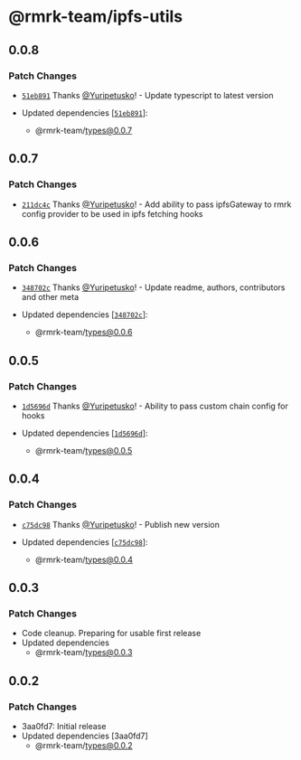 # @rmrk-team/ipfs-utils

## 0.0.8

### Patch Changes

- [`51eb891`](https://github.com/rmrk-team/rmrk-js/commit/51eb8911533a93d9624e144a6955ef57f7227140) Thanks [@Yuripetusko](https://github.com/Yuripetusko)! - Update typescript to latest version

- Updated dependencies [[`51eb891`](https://github.com/rmrk-team/rmrk-js/commit/51eb8911533a93d9624e144a6955ef57f7227140)]:
  - @rmrk-team/types@0.0.7

## 0.0.7

### Patch Changes

- [`211dc4c`](https://github.com/rmrk-team/rmrk-js/commit/211dc4ca9cd9e61294ffd6551eed1502bc8a5bd5) Thanks [@Yuripetusko](https://github.com/Yuripetusko)! - Add ability to pass ipfsGateway to rmrk config provider to be used in ipfs fetching hooks

## 0.0.6

### Patch Changes

- [`348702c`](https://github.com/rmrk-team/rmrk-js/commit/348702ca8f1d4c8da57be9e8fbe8425a2327e200) Thanks [@Yuripetusko](https://github.com/Yuripetusko)! - Update readme, authors, contributors and other meta

- Updated dependencies [[`348702c`](https://github.com/rmrk-team/rmrk-js/commit/348702ca8f1d4c8da57be9e8fbe8425a2327e200)]:
  - @rmrk-team/types@0.0.6

## 0.0.5

### Patch Changes

- [`1d5696d`](https://github.com/rmrk-team/rmrk-js/commit/1d5696d6719ee5aa28744e7ac7933fd93e1c7825) Thanks [@Yuripetusko](https://github.com/Yuripetusko)! - Ability to pass custom chain config for hooks

- Updated dependencies [[`1d5696d`](https://github.com/rmrk-team/rmrk-js/commit/1d5696d6719ee5aa28744e7ac7933fd93e1c7825)]:
  - @rmrk-team/types@0.0.5

## 0.0.4

### Patch Changes

- [`c75dc98`](https://github.com/rmrk-team/rmrk-js/commit/c75dc981443c62f3bb79d0763ea91199855737dc) Thanks [@Yuripetusko](https://github.com/Yuripetusko)! - Publish new version

- Updated dependencies [[`c75dc98`](https://github.com/rmrk-team/rmrk-js/commit/c75dc981443c62f3bb79d0763ea91199855737dc)]:
  - @rmrk-team/types@0.0.4

## 0.0.3

### Patch Changes

- Code cleanup. Preparing for usable first release
- Updated dependencies
  - @rmrk-team/types@0.0.3

## 0.0.2

### Patch Changes

- 3aa0fd7: Initial release
- Updated dependencies [3aa0fd7]
  - @rmrk-team/types@0.0.2

